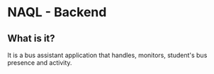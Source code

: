 # NAQL - Backend

## What is it?
It is a bus assistant application that handles, monitors, student's bus presence and activity.

